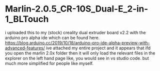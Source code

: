 # Marlin-2.0.5_CR-10S_Dual-E_2-in-1_BLTouch
i uploaded this to my (stock) creality dual extruder board v2.2 with the arduino pro alpha ide which can be found here. https://blog.arduino.cc/2019/10/18/arduino-pro-ide-alpha-preview-with-advanced-features/
ive attached my entire project and it appears that ifd you open the marlin 2.0x folder then it will only load the relevant files in the explorer on the left hand page like,
you would see in vs studio code. but much more simplified for people like myself. 
